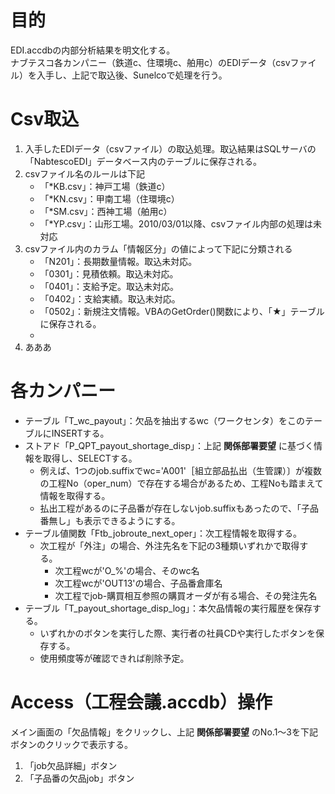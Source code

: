 # 目的
EDI.accdbの内部分析結果を明文化する。  
ナブテスコ各カンパニー（鉄道c、住環境c、舶用c）のEDIデータ（csvファイル）を入手し、上記で取込後、Sunelcoで処理を行う。

# Csv取込
1. 入手したEDIデータ（csvファイル）の取込処理。取込結果はSQLサーバの「NabtescoEDI」データベース内のテーブルに保存される。
2. csvファイル名のルールは下記
   - 「*KB.csv」：神戸工場（鉄道c）
   - 「*KN.csv」：甲南工場（住環境c）
   - 「*SM.csv」：西神工場（舶用c）
   - 「*YP.csv」：山形工場。2010/03/01以降、csvファイル内部の処理は未対応
3. csvファイル内のカラム「情報区分」の値によって下記に分類される
   - 「N201」：長期数量情報。取込未対応。
   - 「0301」：見積依頼。取込未対応。
   - 「0401」：支給予定。取込未対応。
   - 「0402」：支給実績。取込未対応。
   - 「0502」：新規注文情報。VBAのGetOrder()関数により、「★」テーブルに保存される。
   - 
4. あああ
 

# 各カンパニー
- テーブル「T_wc_payout」：欠品を抽出するwc（ワークセンタ）をこのテーブルにINSERTする。
- ストアド「P_QPT_payout_shortage_disp」：上記 **関係部署要望** に基づく情報を取得し、SELECTする。
  - 例えば、1つのjob.suffixでwc='A001'［組立部品払出（生管課）〕が複数の工程No（oper_num）で存在する場合があるため、工程Noも踏まえて情報を取得する。
  - 払出工程があるのに子品番が存在しないjob.suffixもあったので、「子品番無し」も表示できるようにする。
- テーブル値関数「Ftb_jobroute_next_oper」：次工程情報を取得する。
  - 次工程が「外注」の場合、外注先名を下記の3種類いずれかで取得する。
    - 次工程wcが'O_%'の場合、そのwc名
    - 次工程wcが'OUT13'の場合、子品番倉庫名
    - 次工程でjob-購買相互参照の購買オーダが有る場合、その発注先名
- テーブル「T_payout_shortage_disp_log」：本欠品情報の実行履歴を保存する。
   - いずれかのボタンを実行した際、実行者の社員CDや実行したボタンを保存する。
   - 使用頻度等が確認できれば削除予定。

# Access（工程会議.accdb）操作
メイン画面の「欠品情報」をクリックし、上記 **関係部署要望** のNo.1～3を下記ボタンのクリックで表示する。
1. 「job欠品詳細」ボタン
2. 「子品番の欠品job」ボタン

